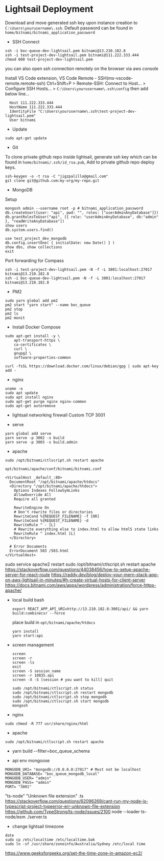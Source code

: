 # Lightsail Deployment

Download and move generated ssh key upon instance creation to `C:\Users\yourusername\.ssh`.
Default password can be found in `home/bitnami/bitnami_application_password`

- SSH Connect

```
ssh -i boc-queue-dev-lightsail.pem bitnami@13.210.182.8
ssh -i test-project-dev-lightsail.pem bitnami@111.222.333.444
chmod 600 test-project-dev-lightsail.pem
```

you can also open ssh connection remotely on the browser via aws console

Install VS Code extension, VS Code Remote - SSH(ms-vscode-remote.remote-ssh)
Ctrl+Shift+P > Remote-SSH: Connect to Host... > Configure SSH Hosts... > `C:\Users\yourusername\.ssh\config` then add below line...

```
  Host 111.222.333.444
  HostName 111.222.333.444
  IdentityFile "C:\Users\yourusername\.ssh\test-project-dev-lightsail.pem"
  User bitnami
```

- Update

```
sudo apt-get update
```

- Git

To clone private github repo inside lightsail, generate ssh key which can be found in `home/bitnami/.ssh/id_rsa.pub`, Add to private github repo deploy keys.

```
ssh-keygen -o -t rsa -C "jigzpalillo@gmail.com"
git clone git@github.com:my-org/my-repo.git
```

- MongoDB

Setup

```
mongosh admin --username root -p # bitnami_application_password
db.createUser({user: "api", pwd: "", roles: ["userAdminAnyDatabase"]})
db.grantRolesToUser("api", [{ role: "userAdminAnyDatabase", db:"admin" }, "readWriteAnyDatabase"])
show users
db.system.users.find()

use test_project_dev_mongodb
db.config.insertOne( { initialDate: new Date() } )
show dbs, show collections
exit
```

Port forwarding for Compass

```
ssh -i test-project-dev-lightsail.pem -N -f -L 3801:localhost:27017 bitnami@13.210.182.8
ssh -i boc-queue-dev-lightsail.pem -N -f -L 3801:localhost:27017 bitnami@13.210.182.8
```

- PM2

```
sudo yarn global add pm2
pm2 start "yarn start" --name boc_queue
pm2 stop
pm2 ls
pm2 monit
```

- Install Docker Compose

```
sudo apt-get install -y \
    apt-transport-https \
    ca-certificates \
    curl \
    gnupg2 \
    software-properties-common

curl -fsSL https://download.docker.com/linux/debian/gpg | sudo apt-key add -
```

- nginx

```
uname -a
sudo apt update
sudo apt install nginx
sudo apt-get purge nginx nginx-common
sudo apt-get autoremove
```

- lightsail
  networking firewall
  Custom TCP 3001

- serve

```
yarn global add serve
yarn serve -p 3002 -s build
yarn serve -p 3003 -s build.admin
```

- apache

`sudo /opt/bitnami/ctlscript.sh restart apache`

`opt/bitnami/apache/conf/bitnami/bitnami.conf`

```
<VirtualHost _default_:80>
  DocumentRoot "/opt/bitnami/apache/htdocs"
  <Directory "/opt/bitnami/apache/htdocs">
    Options Indexes FollowSymLinks
    AllowOverride All
    Require all granted

    RewriteEngine On
    # Don't rewrite files or directories
    RewriteCond %{REQUEST_FILENAME} -f [OR]
    RewriteCond %{REQUEST_FILENAME} -d
    RewriteRule ^ - [L]
    # Rewrite everything else to index.html to allow html5 state links
    RewriteRule ^ index.html [L]
  </Directory>

  # Error Documents
  ErrorDocument 503 /503.html
</VirtualHost>
```

sudo service apache2 restart
sudo /opt/bitnami/ctlscript.sh restart apache
https://stackoverflow.com/questions/44038456/how-to-setup-apache-server-for-react-route
https://raddy.dev/blog/deploy-your-mern-stack-app-on-aws-lightsail-in-minutes/#h-create-virtual-hosts-for-client-server
https://docs.bitnami.com/aws/apps/wordpress/administration/force-https-apache/

- local build bash

  ```
  export REACT_APP_API_URI=http://13.210.182.8:3001/api/ && yarn build:combinecsr --force
  ```

  place build in `opt/bitnami/apache/htdocs`

  ```
  yarn install
  yarn start:api
  ```

- screen management

  ```
  screen
  screen -r
  screen -ls
  exit
  screen -S session_name
  screen -r 10835.api
  screen -X -S [session # you want to kill] quit
  ```

  ```
  sudo /opt/bitnami/ctlscript.sh status
  sudo /opt/bitnami/ctlscript.sh restart mongodb
  sudo /opt/bitnami/ctlscript.sh stop mongodb
  sudo /opt/bitnami/ctlscript.sh start mongodb
  mongosh
  ```

- nginx

```
sudo chmod -R 777 usr/share/nginx/html
```

- apache

```
sudo /opt/bitnami/ctlscript.sh restart apache
```

- yarn build --filter=boc_queue_schema

- api env mongoose

```
MONGODB_URI= "mongodb://0.0.0.0:27017" # Must not be localhost
MONGODB_DATABASE= "boc_queue_mongodb_local"
MONGODB_USER= "admin"
MONGODB_PASS= "admin"
PORT= "3001"
```

"ts-node" "Unknown file extension" .ts
https://stackoverflow.com/questions/62096269/cant-run-my-node-js-typescript-project-typeerror-err-unknown-file-extension
https://github.com/TypeStrong/ts-node/issues/2100
node --loader ts-node/esm ./server.ts

- change lightsail timezone

```
date
sudo cp /etc/localtime /etc/localtime.bak
sudo ln -sf /usr/share/zoneinfo/Australia/Sydney /etc/local time
```

https://www.geeksforgeeks.org/set-the-time-zone-in-amazon-ec2/
